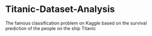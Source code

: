 # Titanic-Dataset-Analysis
The famous classification problem on Kaggle based on the survival prediction of the people on the ship Titanic
